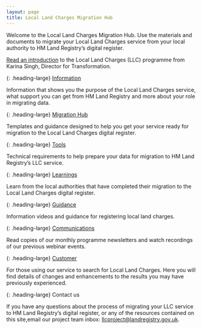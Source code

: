 ```yaml
---
layout: page
title: Local Land Charges Migration Hub
---
```


Welcome to the Local Land Charges Migration Hub. Use the materials and documents to migrate your Local Land Charges service from your local authority to HM Land Registry’s digital register. 

<a href='files/Index/Introduction%20from%20Karina%20Singh%20%20Transformation%20Director%20at%20HM%20Land%20Registry.odt' onclick='linkClicked()'>Read an introduction</a> to the Local Land Charges (LLC) programme from Karina Singh, Director for Transformation.

{: .heading-large}
<a href='info'>Information</a>

Information that shows you the purpose of the Local Land Charges service, what support you can get from HM Land Registry and more about your role in migrating data.

{: .heading-large}
<a href='migration'>Migration Hub</a>

Templates and guidance designed to help you get your service ready for migration to the Local Land Charges digital register. 

{: .heading-large}
<a href='tools'>Tools</a>

Technical requirements to help prepare your data for migration to HM Land Registry’s LLC service.

{: .heading-large}
<a href='key-learnings'>Learnings</a>

Learn from the local authorities that have completed their migration to the Local Land Charges digital register. 

{: .heading-large}
<a href='guidance'>Guidance</a>

Information videos and guidance for registering local land charges.

{: .heading-large}
<a href='communications'>Communications</a>

Read copies of our monthly programme newsletters and watch recordings of our previous webinar events. 

{: .heading-large}
<a href='customer'>Customer</a>

For those using our service to search for Local Land Charges. Here you will find details of changes and enhancements to the results you may have previously experienced. 

{: .heading-large}
Contact us

If you have any questions about the process of migrating your LLC service to HM Land Registry’s digital register, or any of the resources contained on this site,email our project team inbox: <a href='mailto:llcproject@landregistry.gov.uk'>llcproject@landregistry.gov.uk</a>.
